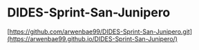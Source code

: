# DIDES-Sprint-San-Junipero

[https://github.com/arwenbae99/DIDES-Sprint-San-Junipero.git](https://arwenbae99.github.io/DIDES-Sprint-San-Junipero/)
